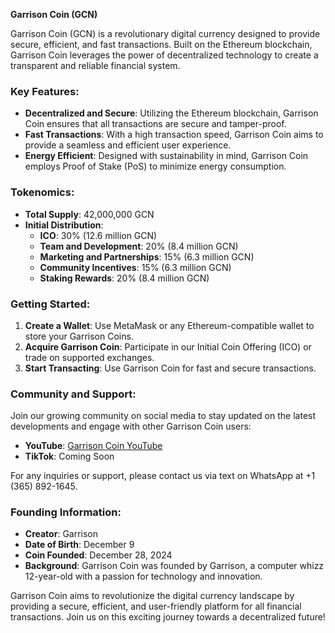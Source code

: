 **Garrison Coin (GCN)**

Garrison Coin (GCN) is a revolutionary digital currency designed to provide secure, efficient, and fast transactions. Built on the Ethereum blockchain, Garrison Coin leverages the power of decentralized technology to create a transparent and reliable financial system.

### Key Features:
- **Decentralized and Secure**: Utilizing the Ethereum blockchain, Garrison Coin ensures that all transactions are secure and tamper-proof.
- **Fast Transactions**: With a high transaction speed, Garrison Coin aims to provide a seamless and efficient user experience.
- **Energy Efficient**: Designed with sustainability in mind, Garrison Coin employs Proof of Stake (PoS) to minimize energy consumption.

### Tokenomics:
- **Total Supply**: 42,000,000 GCN
- **Initial Distribution**:
  - **ICO**: 30% (12.6 million GCN)
  - **Team and Development**: 20% (8.4 million GCN)
  - **Marketing and Partnerships**: 15% (6.3 million GCN)
  - **Community Incentives**: 15% (6.3 million GCN)
  - **Staking Rewards**: 20% (8.4 million GCN)

### Getting Started:
1. **Create a Wallet**: Use MetaMask or any Ethereum-compatible wallet to store your Garrison Coins.
2. **Acquire Garrison Coin**: Participate in our Initial Coin Offering (ICO) or trade on supported exchanges.
3. **Start Transacting**: Use Garrison Coin for fast and secure transactions.

### Community and Support:
Join our growing community on social media to stay updated on the latest developments and engage with other Garrison Coin users:
- **YouTube**: [Garrison Coin YouTube](https://youtube.com/@garrisoncoincrypto?si=Bp8Dxiqds88u_f7q)
- **TikTok**: Coming Soon

For any inquiries or support, please contact us via text on WhatsApp at +1 (365) 892-1645.

### Founding Information:
- **Creator**: Garrison
- **Date of Birth**: December 9
- **Coin Founded**: December 28, 2024
- **Background**: Garrison Coin was founded by Garrison, a computer whizz 12-year-old with a passion for technology and innovation.

Garrison Coin aims to revolutionize the digital currency landscape by providing a secure, efficient, and user-friendly platform for all financial transactions. Join us on this exciting journey towards a decentralized future!
